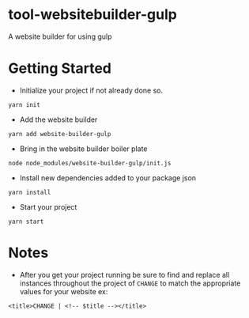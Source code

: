 # tool-websitebuilder-gulp
A website builder for using gulp

# Getting Started
- Initialize your project if not already done so.
```
yarn init
```
- Add the website builder 
```
yarn add website-builder-gulp
```
- Bring in the website builder boiler plate 
```
node node_modules/website-builder-gulp/init.js
```
- Install new dependencies added to your package json 
```
yarn install
```
- Start your project 
```
yarn start
```

# Notes
- After you get your project running be sure to find and replace all instances throughout the project of `CHANGE` to match the appropriate values for your website ex:
```
<title>CHANGE | <!-- $title --></title>
```

